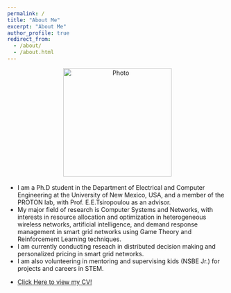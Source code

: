 ```yaml
---
permalink: /
title: "About Me"
excerpt: "About Me"
author_profile: true
redirect_from: 
  - /about/
  - /about.html
---
```

<p align="center"> &nbsp;<img src="https://geofragkos.github.io/files/unm-ece-logo.png" alt="Photo" style="width: 250px;"></p>

  - I am a Ph.D student in the Department of Electrical and Computer Engineering at the University of New Mexico, USA, and a member of the PROTON lab, with Prof. E.E.Tsiropoulou as an advisor.
  - My major field of research is Computer Systems and Networks, with interests in resource allocation and optimization in heterogeneous wireless networks, artificial intelligence, and demand response management in smart grid networks using Game Theory and Reinforcement Learning techniques.
  - I am currently conducting reseach in distributed decision making and personalized pricing in smart grid networks.
  - I am also volunteering in mentoring and supervising kids (NSBE Jr.) for projects and careers in STEM.
  - <p><a href="https://sangoleyefisayo.github.io/files/Sangoleye Fisayo's Curriculum Vitae.pdf" target="_blank">Click Here to view my CV!</a></p>

